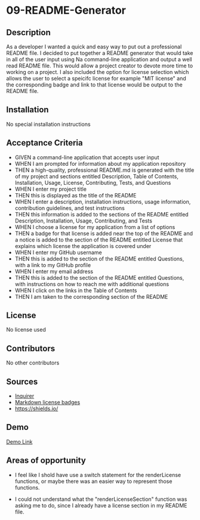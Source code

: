 # 09-README-Generator

## Description
As a developer I wanted a quick and easy way to put out a professional README file. I decided to put together a README generator that would take in all of the user input using Na command-line application and output a well read README file. This would allow a project creator to devote more time to working on a project. I also included the option for license selection which allows the user to select a speicifc license for example "MIT license" and the corresponding badge and link to that license would be output to the README file. 

## Installation 

No special installation instructions 

## Acceptance Criteria
- GIVEN a command-line application that accepts user input
- WHEN I am prompted for information about my application repository
- THEN a high-quality, professional README.md is generated with the title of my project and sections entitled Description, Table of Contents, Installation, Usage, License, Contributing, Tests, and Questions
- WHEN I enter my project title
- THEN this is displayed as the title of the README
- WHEN I enter a description, installation instructions, usage information, contribution guidelines, and test instructions
- THEN this information is added to the sections of the README entitled Description, Installation, Usage, Contributing, and Tests
- WHEN I choose a license for my application from a list of options
- THEN a badge for that license is added near the top of the README and a notice is added to the section of the README entitled License that explains which license the application is covered under
- WHEN I enter my GitHub username
- THEN this is added to the section of the README entitled Questions, with a link to my GitHub profile
- WHEN I enter my email address
- THEN this is added to the section of the README entitled Questions, with instructions on how to reach me with additional questions
- WHEN I click on the links in the Table of Contents
- THEN I am taken to the corresponding section of the README

## License

No license used

## Contributors

No other contributors 

## Sources 

- [Inquirer](https://www.npmjs.com/package/inquirer/v/8.2.4#objects)
- [Markdown license badges](https://gist.github.com/lukas-h/2a5d00690736b4c3a7ba)
- https://shields.io/

## Demo

[Demo Link](https://drive.google.com/file/d/1NYpSxErfo71bBzLwpqU46joDiCOKu7pi/view?usp=sharing)

## Areas of opportunity
 
 - I feel like I shold have use a switch statement for the renderLicense functions, or maybe there was an easier way to represent those functions. 

 - I could not understand what the "renderLicenseSection" function was asking me to do, since I already have a license section in my README file. 
